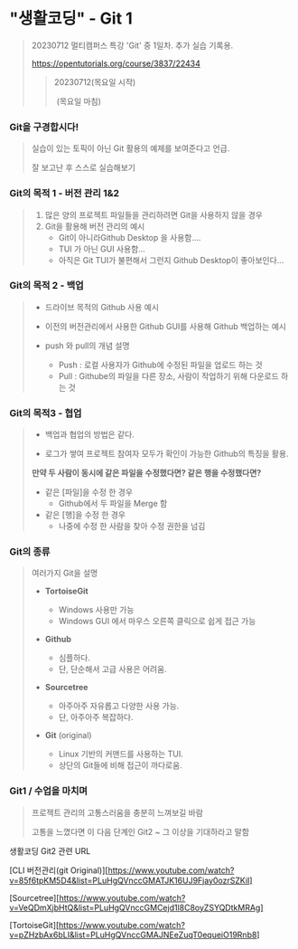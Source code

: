 # "생활코딩" - Git 1

> 20230712 멀티캠퍼스 특강 'Git' 중 1일차. 추가 실습 기록용.
>
> https://opentutorials.org/course/3837/22434
>
> > 20230712(목요일 시작)
> >
> > ​				  (목요일 마침)



### Git을 구경합시다!

> 실습이 있는 토픽이 아닌 Git 활용의 예제를 보여준다고 언급.
>
> 잘 보고난 후 스스로 실습해보기



### Git의 목적 1 - 버전 관리 1&2

> 1. 많은 양의 프로젝트 파일들을 관리하려면 Git을 사용하지 않을 경우
> 2. Git을 활용해 버전 관리의 예시
>    - Git이 아니라Github Desktop 을 사용함.... 
>    - TUI 가 아닌 GUI 사용함...
>    - 아직은 Git TUI가 불편해서 그런지 Github Desktop이 좋아보인다...



### Git의 목적 2 - 백업

> - 드라이브 목적의 Github 사용 예시
>
> - 이전의 버전관리에서 사용한 Github GUI를 사용해 Github 백업하는 예시
> - push 와 pull의 개념 설명
>   - Push : 로컬 사용자가 Github에 수정된 파일을 업로드 하는 것
>   - Pull : Githube의 파일을 다른 장소, 사람이 작업하기 위해 다운로드 하는 것



### Git의 목적3 - 협업

> - 백업과 협업의 방법은 같다.
>
> - 로그가 쌓여 프로젝트 참여자 모두가 확인이 가능한 Github의 특징을 활용.
>
>   
>
> **만약 두 사람이  동시에 같은 파일을 수정했다면? 같은 행을 수정했다면?**
>
> - 같은 [파일]을 수정 한 경우
>   - Github에서 두 파일을 Merge 함
> - 같은 [행]을 수정 한 경우
>   - 나중에 수정 한 사람을 찾아 수정 권한을 넘김



### Git의 종류

> 여러가지 Git을 설명
>
> - **TortoiseGit**
>
>   - Windows 사용만 가능
>   - Windows GUI 에서 마우스 오른쪽 클릭으로 쉽게 접근 가능
>
>   
>
> - **Github**
>
>   - 심플하다.
>   - 단, 단순해서 고급 사용은 어려움.
>
>   
>
> - **Sourcetree**
>
>   - 아주아주 자유롭고 다양한 사용 가능.
>   - 단, 아주아주 복잡하다.
>
>   
>
> - **Git** (original)
>
>   - Linux 기반의 커맨드를 사용하는 TUI.
>   - 상단의 Git들에 비해 접근이 까다로움.



### Git1 / 수업을 마치며

> 프로젝트 관리의 고통스러움을 충분히 느껴보길 바람
>
> 고통을 느꼈다면 이 다음 단계인 Git2 ~ 그 이상을 기대하라고 말함



생활코딩 Git2 관련 URL

[CLI 버전관리(git Original)][https://www.youtube.com/watch?v=85f6tpKM5D4&list=PLuHgQVnccGMATJK16UJ9Fjay0ozrSZKiI]

[Sourcetree][https://www.youtube.com/watch?v=VeQDmXjbHtQ&list=PLuHgQVnccGMCejd1l8C8oyZSYQDtkMRAg]

[TortoiseGit][https://www.youtube.com/watch?v=pZHzbAx6bLI&list=PLuHgQVnccGMAJNEeZuqT0equeiO19Rnb8]
